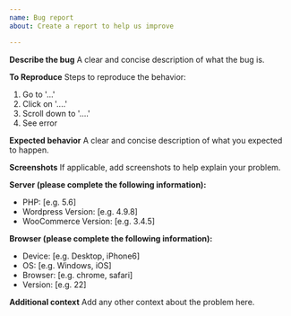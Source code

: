```yaml
---
name: Bug report
about: Create a report to help us improve

---
```


**Describe the bug**
A clear and concise description of what the bug is.

**To Reproduce**
Steps to reproduce the behavior:
1. Go to '...'
2. Click on '....'
3. Scroll down to '....'
4. See error

**Expected behavior**
A clear and concise description of what you expected to happen.

**Screenshots**
If applicable, add screenshots to help explain your problem.

**Server (please complete the following information):**
 - PHP: [e.g. 5.6]
 - Wordpress Version: [e.g. 4.9.8]
 - WooCommerce Version: [e.g. 3.4.5]

**Browser (please complete the following information):**
 - Device: [e.g. Desktop, iPhone6]
 - OS: [e.g. Windows, iOS]
 - Browser: [e.g. chrome, safari]
 - Version: [e.g. 22]

**Additional context**
Add any other context about the problem here.
